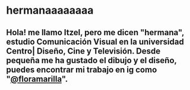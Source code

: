 # hermanaaaaaaaa
## **Hola! me llamo Itzel, pero me dicen  "hermana", estudio Comunicación Visual en la universidad Centro| Diseño, Cine y Televisión. Desde pequeña me ha gustado el dibujo y el diseño, puedes encontrar mi trabajo en ig como "[@floramarilla](https://www.instagram.com/floramarrilla?igsh=ZHdlMzAyam15bXR6&utm_source=qr)".**
